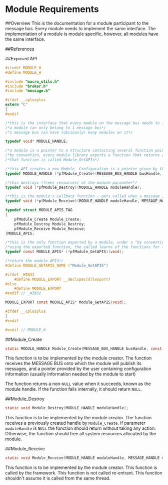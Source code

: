 # Module Requirements

##Overview
This is the documentation for a module participant to the message bus. 
Every module needs to implement the same interface. The implementation of a module is module specific, however,
all modules have the same interface.

##References

##Exposed API
```C
#ifndef MODULE_H
#define MODULE_H

#include "macro_utils.h"
#include "broker.h"
#include "message.h"

#ifdef __cplusplus
extern "C"
{
#endif

/*this is the interface that every module on the message bus needs to implement*/
/*a module can only belong to 1 message bus*/
/*1 message bus can have (obviously) many modules on it*/

typedef void* MODULE_HANDLE;

/*a module is a pointer to a structure containing several function pointers*/
/*by convention, every module library exports a function that returns a pointer to that kind of structure*/
/*that function is called Module_GetAPIs*/

/*this API creates a new Module. Configuration is a pointer given by the instantiator*/
typedef MODULE_HANDLE (*pfModule_Create)(MESSAGE_BUS_HANDLE busHandle, const void* configuration);

/*this destroys (frees resources) of the module parameter*/
typedef void (*pfModule_Destroy)(MODULE_HANDLE moduleHandle);

/*this is the module's callback function - gets called when a message is to be received by the module*/
typedef void (*pfModule_Receive)(MODULE_HANDLE moduleHandle, MESSAGE_HANDLE messageHandle);

typedef struct MODULE_APIS_TAG
{
    pfModule_Create Module_Create;
    pfModule_Destroy Module_Destroy;
    pfModule_Receive Module_Receive;
}MODULE_APIS;

/*this is the only function exported by a module, under a "by convention" name*/
/*using the exported function, the called learns of the functions for that module*/
typedef const MODULE_APIS* (*pfModule_GetAPIS)(void);

/*return the module APIS*/
#define MODULE_GETAPIS_NAME ("Module_GetAPIS")

#ifdef _WIN32
    #define MODULE_EXPORT __declspec(dllexport)
#else
    #define MODULE_EXPORT
#endif // _WIN32

MODULE_EXPORT const MODULE_APIS* Module_GetAPIS(void);

#ifdef __cplusplus
}
#endif

#endif // MODULE_H

```

##Module_Create
```C
static MODULE_HANDLE Module_Create(MESSAGE_BUS_HANDLE busHandle, const void* configuration);
```
This function is to be implemented by the module creator. The function receives the MESSAGE 
BUS onto which the module will publish its messages, and a pointer provided by the user
containing configuration information (usually information needed by the module to start)

The function returns a non-`NULL` value when it succeeds, known as the module handle. 
If the function fails internally, it should return `NULL`.

##Module_Destroy
```C
static void Module_Destroy(MODULE_HANDLE moduleHandle);
```
This function is to be implemented by the module creator. The function receives a previously
created handle by `Module_Create`. If parameter `moduleHandle` is `NULL` the function should 
return without taking any action. Otherwise, the function should free all system resources
allocated by the module.

##Module_Receive
```C
static void Module_Receive(MODULE_HANDLE moduleHandle, MESSAGE_HANDLE messageHandle);
```
This function is to be implemented by the module creator. This function is called by the
framework. This function is not called re-entrant. This function shouldn't assume it is 
called from the same thread.